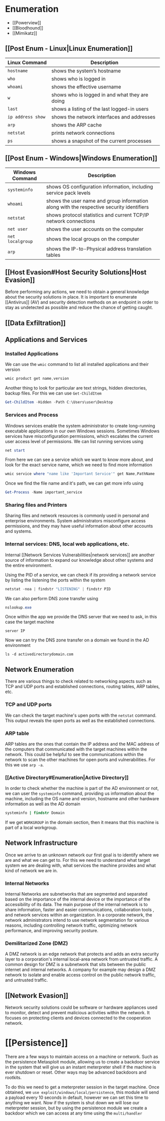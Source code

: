 # Enumeration
- [[Powerview]]
- [[Bloodhound]]
- [[Mimikatz]]

## [[Post Enum - Linux|Linux Enumeration]]
| Linux Command     | Description                                    |
| ----------------- | ---------------------------------------------- |
| `hostname`        | shows the system’s hostname                    |
| `who`             | shows who is logged in                         |
| `whoami`          | shows the effective username                   |
| `w`               | shows who is logged in and what they are doing |
| `last`            | shows a listing of the last logged-in users    |
| `ip address show` | shows the network interfaces and addresses     |
| `arp`             | shows the ARP cache                            |
| `netstat`         | prints network connections                     |
| `ps`              | shows a snapshot of the current processes      |

## [[Post Enum - Windows|Windows Enumeration]]

| Windows Command  | Description                                                                              |
| ---------------- | ---------------------------------------------------------------------------------------- |
| `systeminfo`     | shows OS configuration information, including service pack levels                        |
| `whoami`         | shows the user name and group information along with the respective security identifiers |
| `netstat`        | shows protocol statistics and current TCP/IP network connections                         |
| `net user`       | shows the user accounts on the computer                                                  |
| `net localgroup` | shows the local groups on the computer                                                   |
| `arp`            | shows the IP-to-Physical address translation tables                                      |

## [[Host Evasion#Host Security Solutions|Host Evasion]]
Before performing any actions, we need to obtain a general knowledge about the security solutions in place. It is important to enumerate [[Antivirus]] (AV) and security detection methods on an endpoint in order to stay as undetected as possible and reduce the chance of getting caught. 

## [[Data Exfiltration]]

## Applications and Services
### Installed Applications
We can use the `wmic` command to list all installed applications and their version
```powershell
wmic product get name,version
```
Another thing to look for particular are text strings, hidden directories, backup files. For this we can use `Get-ChildItem`
```powershell
Get-ChildItem -Hidden -Path C:\Users\user\Desktop
```

### Services and Process
Windows services enable the system administrator to create long-running executable applications in our own Windows sessions. Sometimes Windows services have misconfiguration permissions, which escalates the current user access level of permissions. 
We can list running services using 
```powershell
net start
```
From here we can see a service which we want to know more about, and look for the exact service name, which we need to find more information
```powershell
wmic service where "name like 'Important Service'" get Name,PathName
```
Once we find the file name and it's path, we can get more info using 
```powershell
Get-Process -Name important_service
```

### Sharing files and Printers
Sharing files and network resources is commonly used in personal and enterprise environments. System administrators misconfigure access permissions, and they may have useful information about other accounts and systems.

### Internal services: DNS, local web applications, etc.
Internal [[Network Services Vulnerabilities|network services]] are another source of information to expand our knowledge about other systems and the entire environment.

Using the PID of a service, we can check if its providing a network service by listing the listening the ports within the system
```powershell
netstat -noa | findstr "LISTENING" | findstr PID
```

We can also perform DNS zone transfer using 
```powershell
nslookup.exe
```
Once within the app we provide the DNS server that we need to ask, in this case the target machine
```
server IP
```
Now we can try the DNS zone transfer on a domain we found in the AD environment
```
ls -d activedirectorydomain.com
```

## Network Enumeration
There are various things to check related to networking aspects such as TCP and UDP ports and established connections, routing tables, ARP tables, etc.

### TCP and UDP ports
We can check the target machine's upen ports with the `netstat` command. This output reveals the open ports as well as the established connections.
### ARP table
ARP tables are the ones that contain the IP address and the MAC address of the computers that communicated with the target machines within the network. This could be helpful to see the communications within the network to scan the other machines for open ports and vulnerabilities. For this we use `arp -a`.
### [[Active Directory#Enumeration|Active Directory]]
In order to check whether the machine is part of the AD environment or not, we can user the `systeminfo` command, providing us information about the machine, including the OS name and version, hostname and other hardware information as well as the AD domain
```cmd
systeminfo | findstr Domain
```
If we get `WORKGROUP` in the domain section, then it means that this machine is part of a local workgroup.

## Network Infrastructure
Once we arrive to an unknown network our first goal is to identify where we are and what we can get to. For this we need to understand what target system we are dealing with, what services the machine provides and what kind of network we are in.

### Internal Networks
Internal Networks are subnetworks that are segmented and separated based on the importance of the internal device or the importance of the accessibility of its data. The main purpose of the internal network is to share information, faster and easier communications, collaboration tools , and network services within an organization.
In a corporate network, the network administrators intend to use network segmentation for various reasons, including controlling network traffic, optimizing network performance, and improving security posture.

### Demilitarized Zone (DMZ)
A DMZ network is an edge network that protects and adds an extra security layer to a corporation's internal local-area network from untrusted traffic. A common design for DMZ is a subnetwork that sits between the public internet and internal networks.
A company for example may design a DMZ network to isolate and enable access control on the public network traffic, and untrusted traffic.

## [[Network Evasion]]
Network security solutions could be software or hardware appliances used to monitor, detect and prevent malicious activities within the network. It focuses on protecting clients and devices connected to the cooperation network.

# [[Persistence]]
There are a few ways to maintain access on a machine or network. Such as the persistence Metasploit module, allowing us to create a backdoor service in the system that will give us an instant meterpreter shell if the machine is ever shutdown or reset.
Other ways may be advanced backdoors and rootkits.

To do this we need to get a meterpreter session in the target machine. Once obtained, we `use exploit/windows/local/persistence`, this module will send a payload every 10 seconds in default, however we can set this time to anything we want. 
Now if the system is shut down we will lose our meterpreter session, but by using the persistence module we create a backdoor which we can access at any time using the `multi/handler`